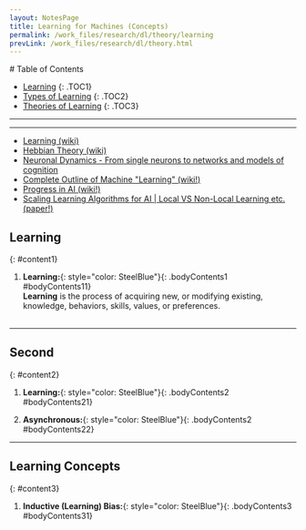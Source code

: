 ```yaml
---
layout: NotesPage
title: Learning for Machines (Concepts)
permalink: /work_files/research/dl/theory/learning
prevLink: /work_files/research/dl/theory.html
---
```


<div markdown="1" class = "TOC">
# Table of Contents

  * [Learning](#content1)
  {: .TOC1}
  * [Types of Learning](#content2)
  {: .TOC2}
  * [Theories of Learning](#content3)
  {: .TOC3}
</div>

***
***


* [Learning (wiki)](https://en.wikipedia.org/wiki/Learning)  
* [Hebbian Theory (wiki)](https://en.wikipedia.org/wiki/Hebbian_theory)  
* [Neuronal Dynamics - From single neurons to networks and models of cognition](https://neuronaldynamics.epfl.ch/online/index.html)  
* [Complete Outline of Machine "Learning" (wiki!)](https://en.wikipedia.org/wiki/Outline_of_machine_learning)  
* [Progress in AI (wiki!)](https://en.wikipedia.org/wiki/Progress_in_artificial_intelligence)  
* [Scaling Learning Algorithms for AI \| Local VS Non-Local Learning etc. (paper!)](http://www.iro.umontreal.ca/~lisa/pointeurs/bengio+lecun_chapter2007.pdf)  

    

## Learning
{: #content1}

1. **Learning:**{: style="color: SteelBlue"}{: .bodyContents1 #bodyContents11}  
    __Learning__ is the process of acquiring new, or modifying existing, knowledge, behaviors, skills, values, or preferences.  
    <br>

<!-- 2. **Asynchronous:**{: style="color: SteelBlue"}{: .bodyContents1 #bodyContents12}
3. **Asynchronous:**{: style="color: SteelBlue"}{: .bodyContents1 #bodyContents13}
4. **Asynchronous:**{: style="color: SteelBlue"}{: .bodyContents1 #bodyContents14}
5. **Asynchronous:**{: style="color: SteelBlue"}{: .bodyContents1 #bodyContents15}
6. **Asynchronous:**{: style="color: SteelBlue"}{: .bodyContents1 #bodyContents16} -->


***

## Second
{: #content2}

1. **Learning:**{: style="color: SteelBlue"}{: .bodyContents2 #bodyContents21}  

2. **Asynchronous:**{: style="color: SteelBlue"}{: .bodyContents2 #bodyContents22}

<!-- 3. **Asynchronous:**{: style="color: SteelBlue"}{: .bodyContents2 #bodyContents23}
4. **Asynchronous:**{: style="color: SteelBlue"}{: .bodyContents2 #bodyContents24}
5. **Asynchronous:**{: style="color: SteelBlue"}{: .bodyContents2 #bodyContents25}
6. **Asynchronous:**{: style="color: SteelBlue"}{: .bodyContents2 #bodyContents26}
 -->

***

## Learning Concepts
{: #content3}

1. **Inductive (Learning) Bias:**{: style="color: SteelBlue"}{: .bodyContents3 #bodyContents31}  
    

<!-- 2. **Asynchronous:**{: style="color: SteelBlue"}{: .bodyContents3 #bodyContents32} -->
<!-- 3. **Asynchronous:**{: style="color: SteelBlue"}{: .bodyContents3 #bodyContents33} -->
<!-- 4. **Asynchronous:**{: style="color: SteelBlue"}{: .bodyContents3 #bodyContents34} -->
<!-- 5. **Asynchronous:**{: style="color: SteelBlue"}{: .bodyContents3 #bodyContents35} -->
<!-- 6. **Asynchronous:**{: style="color: SteelBlue"}{: .bodyContents3 #bodyContents36} -->
<!-- 7. **Asynchronous:**{: style="color: SteelBlue"}{: .bodyContents3 #bodyContents37}
8. **Asynchronous:**{: style="color: SteelBlue"}{: .bodyContents3 #bodyContents38}
 -->
